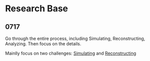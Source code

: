 # Research Base

## 0717

Go through the entire process, including Simulating, Reconstructing, Analyzing. Then focus on the details. 

Mainlly focus on two challenges: [Simulating](https://calochallenge.github.io/homepage/) and [Reconstructing](https://www.kaggle.com/c/trackml-particle-identification)